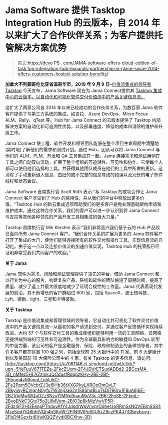 # Jama Software 提供 Tasktop Integration Hub 的云版本，自 2014 年以来扩大了合作伙伴关系；为客户提供托管解决方案优势

> 原文:[https://devo PS . com/JAMA-software-offers-cloud-edition-of-task top-integration-hub-expands-partnership-in-place-since-2014-offers-customers-hosted-solution-benefits/](https://devops.com/jama-software-offers-cloud-edition-of-tasktop-integration-hub-expands-partnership-in-place-since-2014-offers-customers-hosted-solution-benefits/)

**加拿大不列颠哥伦比亚省温哥华市，2019 年 9 月 9 日**–[价值流集成的领导者 Tasktop](https://u7061146.ct.sendgrid.net/wf/click?upn=84Em28S1K9SvtzcUtu04Em2r-2FtgkzVjxl7N7JSfMxqI-3D_nMfez5HLAZzmkJQOdusfRdqbzKHy-2BE-2Bf-2Fbom4vMhmpLLohIu5C-2Fe2Ppm5OVcbrZJ3e6iHb36tXXGPkyLXROoOmQvLT-2BkyiwyRCnlgnN0yfu7W3njOa62n1S8ShdBLx7sDi790ru1F8uA8j6E-2BZVbjMwWQuDZzSNzxYIMNp9qauMxV3c-2B6-2FpSE-2FkmL-2BvoENkCRztRUf42X5bViEYVOaRs8JVQunEn87vsuv0GL0b2rgQ-2FdrRMo9skYsE0m0E5Qe2SUZ34diAnhkfTEHyOSVDjWh5i0RD8Th97zk5gcwlPIzU27axID5oHrB04HxJzXnYfqdq2ZMfYVrmimddqf5ij1elAc9Bll3MasK4GKgDAgZM-3D) 今天宣布，Jama Software 现在为 Jama Connect提供其 [Tasktop 集成中心的云版本，以自动化和可视化软件交付价值流中的产品关键信息流。](https://u7061146.ct.sendgrid.net/wf/click?upn=G62jSYfZdO-2F12d8lSllQB6CWiS1eqGtbmvQimsbLQSMP4-2Fyip49WATGF-2F28OcmTtSltirX-2BVK1W7LoZrDmKOtA-3D-3D_nMfez5HLAZzmkJQOdusfRdqbzKHy-2BE-2Bf-2Fbom4vMhmpLLohIu5C-2Fe2Ppm5OVcbrZJ3e6iHb36tXXGPkyLXROoOmQvLT-2BkyiwyRCnlgnN0yfu7W3njOa62n1S8ShdBLx7sDi790ru1F8uA8j6E-2BZVbjMwWQuDZzSNzxYIMNp9qauMxV3c-2B6-2FpSE-2FkmL-2BvoENkCWsacJkCRs-2F3GO3r2W2x6DBDEt0LiaKDlvY3GpFhhUZtGf5Fe1LEn5d6kgWrMPRzpdjk0-2BycVz6Q-2BVarfhIedZ-2FbKXd3RuU-2BXSbsdCg9NhfvnzQ79BNs-2B7MHJ6iA0-2B-2FwSK-2Bz9gFzncjg-2FyYSYDXstusEtjMLFosIOt-2Bao8eGF8C0-3D)

这扩大了两家公司自 2014 年以来已经成功的合作伙伴关系，为数百家 Jama 软件客户提供了与第三方系统的集成，如吉拉、Azure DevOps、Micro Focus ALM、Rally、qTest 等。Hub for Jama Connect 的云版本提供了 Tasktop 内部解决方案的自动化和可追溯性优势，以及部署速度、降低的成本和消除的维护和升级工作。

 Jama Connect 使工程、软件开发和领导团队能够在整个项目生命周期中清楚地(实时地)了解他们的需求和测试计划。通过 Hub，团队可以将 Jama Connect 与他们的 ALM、PLM、开发和 QA 工具集成在一起。Jama 连接需求和测试用例在工具之间自动双向流动，扩展了整个组织的可追溯性、可见性和协作。它使每个人都可以使用他们选择的工具，并获得其他团队成员在他们的工具中所做的更新。这消除了手动重新键入信息、由旧的或不完整的信息导致的错误以及冗长的电子邮件线程和状态会议。

Jama Software 首席执行官 Scott Roth 表示:“与 Tasktop 的成功合作让 Jama Connect 客户享受到了 Hub 的易用性，并从我们的平台中释放出更多价值。“Tasktop Hub 的新云集成选项帮助我们的更多客户避免处理基础架构申请和维护成本。通过这种合作关系，我们的客户可以进一步认识到将 Jama Connect 与吉拉等其他各种领先的产品开发工具相集成的强大力量。”

Tasktop 首席执行官 Mik Kersten 表示:“我们非常高兴我们基于云的 Hub 产品现已面向所有 Jama Connect 客户。“我们合作关系的扩展为更多的 Jama 软件客户打开了集成的大门，使他们能够连接所有的软件交付和操作工具，实现信息流的自动化。由于这一点以及连接价值流的加速价值实现，Tasktop Hub 的托管版已经证明非常受我们共同客户的欢迎。”

**关于 Jama**

Jama 软件为需求、风险和测试管理提供了领先的平台。借助 Jama Connect 和以行业为中心的服务，构建复杂产品、系统和软件的团队缩短了周期时间、提高了质量、减少了返工并最大限度地减少了证明合规性的工作量。Jama 代表着现代发展的前沿，其不断增长的客户群超过 600 家，包括 SpaceX、波士顿科技、Lyft、德勤、light、三星和卡特彼勒。

**关于 Tasktop**

Tasktop 是价值流集成和管理领域的领导者，它自动化并可视化了软件交付价值流中的产品关键信息流—从最初的客户请求到交付，并通过客户反馈循环实现持续改进。大约 57 个与软件交付工具的集成使组织能够利用一流的工具网络，该网络还提供端到端的可见性和可追溯性。作为全球最具影响力的敏捷和 DevOps 转型的中坚力量，该公司的客户是金融服务、保险、政府和制造业的全球领导者，其中许多客户都在财富 100 强之列，包括全球前 25 大银行中的 11 家、前 6 大健康计划以及美国前 10 大保险公司中的 4 家。有关 Tasktop 的更多信息，请访问:[http://tasktop.com](https://u7061146.ct.sendgrid.net/wf/click?upn=5YeTuuV671TEZe-2FkcZUxm-2F4JDVrETSudADBd2-2BCcsMA-3D_nMfez5HLAZzmkJQOdusfRdqbzKHy-2BE-2Bf-2Fbom4vMhmpLLohIu5C-2Fe2Ppm5OVcbrZJ3e6iHb36tXXGPkyLXROoOmQvLT-2BkyiwyRCnlgnN0yfu7W3njOa62n1S8ShdBLx7sDi790ru1F8uA8j6E-2BZVbjMwWQuDZzSNzxYIMNp9qauMxV3c-2B6-2FpSE-2FkmL-2BvoENkC3Gtx75o2LlIMVom-2BIO3p8kMizVwVP5R-2Fdz4jF2HI3EenpPTnduvAfY4JdsdrWpVnvprOdherzoRRmSsNQVEBmSS84MzeSqdYiQ6bhtVQn4hSKvW-2FfN9VIPpSjlU5zZ9czPK4J7jGBqybcvg-2FbDf4Gzxfzi6XwKQQZVydi0BCXhw-3D)

###